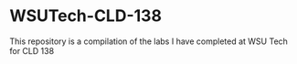 # WSUTech-CLD-138
This repository is a compilation of the labs I have completed at WSU Tech for CLD 138

